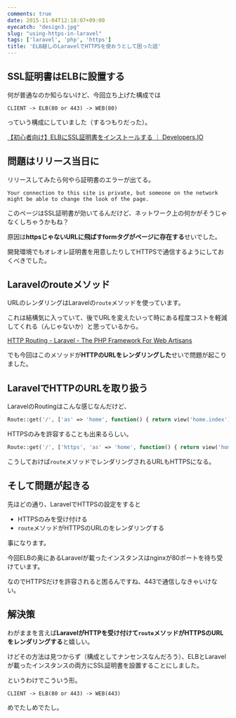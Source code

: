 ```yaml
---
comments: true
date: 2015-11-04T12:18:07+09:00
eyecatch: "design3.jpg"
slug: "using-https-in-laravel"
tags: ['laravel', 'php', 'https']
title: 'ELB越しのLaravelでHTTPSを使おうとして困った話'
---
```


## SSL証明書はELBに設置する

何が普通なのか知らないけど、今回立ち上げた構成では

```
CLIENT -> ELB(80 or 443) -> WEB(80)
```

っていう構成にしていました（するつもりだった）。

[【初心者向け】ELBにSSL証明書をインストールする ｜ Developers.IO](http://dev.classmethod.jp/cloud/aws/aws-beginner-elb-ssl/)

## 問題はリリース当日に

リリースしてみたら何やら証明書のエラーが出てる。

```
Your connection to this site is private, but someone on the network might be able to change the look of the page.
```

このページはSSL証明書が効いてるんだけど、ネットワーク上の何かがそうじゃなくしちゃうかもね？

原因は**httpsじゃないURLに飛ばすformタグがページに存在する**せいでした。

開発環境でもオレオレ証明書を用意したりしてHTTPSで通信するようにしておくべきでした。

## Laravelのrouteメソッド

URLのレンダリングはLaravelの`route`メソッドを使っています。

これは結構気に入っていて、後でURLを変えたいって時にある程度コストを軽減してくれる（んじゃないか）と思っているから。

[HTTP Routing - Laravel - The PHP Framework For Web Artisans](http://laravel.com/docs/5.1/routing#named-routes)

でも今回はこのメソッドが**HTTPのURLをレンダリングした**せいで問題が起こりました。

## LaravelでHTTPのURLを取り扱う

LaravelのRoutingはこんな感じなんだけど、

``` php
Route::get('/', ['as' => 'home', function() { return view('home.index'); }]);
```

HTTPSのみを許容することも出来るらしい。

``` php
Route::get('/', ['https', 'as' => 'home', function() { return view('home.index'); }]);
```

こうしておけば`route`メソッドでレンダリングされるURLもHTTPSになる。

## そして問題が起きる

先ほどの通り、LaravelでHTTPSの設定をすると

* HTTPSのみを受け付ける
* `route`メソッドがHTTPSのURLのをレンダリングする

事になります。

今回ELBの奥にあるLaravelが載ったインスタンスはnginxが80ポートを待ち受けています。

なのでHTTPSだけを許容されると困るんですね、443で通信しなきゃいけない。

## 解決策

わがままを言えば**LaravelがHTTPを受け付けて`route`メソッドがHTTPSのURLをレンダリングする**と嬉しい。

けどその方法は見つからず（構成としてナンセンスなんだろう）、ELBとLaravelが載ったインスタンスの両方にSSL証明書を設置することにしました。

というわけでこういう形。

```
CLIENT -> ELB(80 or 443) -> WEB(443)
```

めでたしめでたし。
